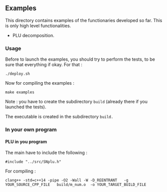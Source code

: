 ## Examples

This directory contains examples of the functionaries developed so far. This is only high level functionalities.

* PLU decomposition.

### Usage

Before to launch the examples, you should try to perform the tests, to be sure that everything if okay. For that :
```
./deploy.sh
```
Now for compiling the examples :
```
make examples
```

Note : you have to create the subdirectory `build` (already there if you launched the tests).

The executable is created in the subdirectory `build.`

### In your own program

#### PLU in you program

The main have to include the following :
```
#include "../src/SNplu.h"
```

For compiling : 
```
clang++ -std=c++14 -pipe -O2 -Wall -W -D_REENTRANT   -g  YOUR_SOURCE_CPP_FILE   build/m_num.o  -o YOUR_TARGET_BUILD_FILE
```

